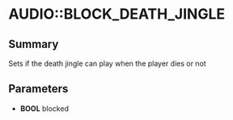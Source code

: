# AUDIO::BLOCK_DEATH_JINGLE

## Summary
Sets if the death jingle can play when the player dies or not

## Parameters
* **BOOL** blocked